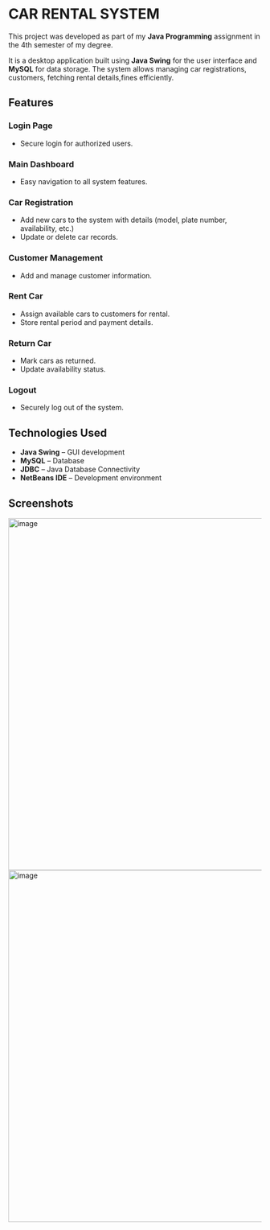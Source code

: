 # CAR RENTAL SYSTEM

This project was developed as part of my **Java Programming** assignment in the 4th semester of my degree.

It is a desktop application built using **Java Swing** for the user interface and **MySQL** for data storage. The system allows managing car registrations, customers, fetching rental details,fines efficiently.

## Features

### Login Page
- Secure login for authorized users.

### Main Dashboard
- Easy navigation to all system features.

### Car Registration
- Add new cars to the system with details (model, plate number, availability, etc.)
- Update or delete car records.

### Customer Management
- Add and manage customer information.

### Rent Car
- Assign available cars to customers for rental.
- Store rental period and payment details.

### Return Car
- Mark cars as returned.
- Update availability status.

### Logout
- Securely log out of the system.

## Technologies Used
- **Java Swing** – GUI development
- **MySQL** – Database
- **JDBC** – Java Database Connectivity
- **NetBeans IDE** – Development environment

 ## Screenshots 
 
 <img width="600" height="700" alt="image" src="https://github.com/user-attachments/assets/fd2cc561-6237-4e38-b305-b36e867ec15f" />

 <img width="600" height="700" alt="image" src="https://github.com/user-attachments/assets/99eb2a1b-75c5-4d82-b8a0-cee69aac009e" />


